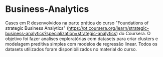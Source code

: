 # Business-Analytics
Cases em R desenvolvidos na parte prática do curso "Foundations of strategic Business Analytics" (https://pt.coursera.org/learn/strategic-business-analytics?specialization=strategic-analytics) do Coursera.
O objetivo foi fazer analises exploratórias com datasets para criar clusters e modelagem preditiva simples com modelos de regressão linear. Todos os datasets utilizados foram disponibilizados no material do curso.
